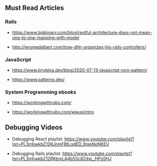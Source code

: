 ## Must Read Articles

### Rails

- https://www.bigbinary.com/blog/restful-architecture-does-not-mean-one-to-one-mapping-with-model

- http://jeromedalbert.com/how-dhh-organizes-his-rails-controllers/

### JavaScript

- https://www.tinyblog.dev/blog/2020-07-13-javascript-roro-pattern/

- https://www.patterns.dev/

### System Programming ebooks

- https://workingwithruby.com/

- https://workingwithruby.com/wwup/intro

## Debugging Videos

- Debugging React playlist:
  https://www.youtube.com/playlist?list=PL3mbwkbZ12RJnmFBtLqdED_5tqeNoNKEV

- Debugging Rails playlist:
  https://www.youtube.com/playlist?list=PL3mbwkbZ12RKbmLA4b5Sc8ZdsL_HPz0HJ
